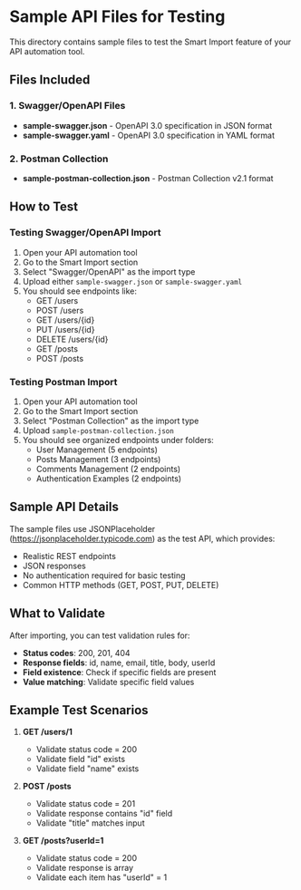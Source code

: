 
# Sample API Files for Testing

This directory contains sample files to test the Smart Import feature of your API automation tool.

## Files Included

### 1. Swagger/OpenAPI Files
- **sample-swagger.json** - OpenAPI 3.0 specification in JSON format
- **sample-swagger.yaml** - OpenAPI 3.0 specification in YAML format

### 2. Postman Collection
- **sample-postman-collection.json** - Postman Collection v2.1 format

## How to Test

### Testing Swagger/OpenAPI Import
1. Open your API automation tool
2. Go to the Smart Import section
3. Select "Swagger/OpenAPI" as the import type
4. Upload either `sample-swagger.json` or `sample-swagger.yaml`
5. You should see endpoints like:
   - GET /users
   - POST /users
   - GET /users/{id}
   - PUT /users/{id}
   - DELETE /users/{id}
   - GET /posts
   - POST /posts

### Testing Postman Import
1. Open your API automation tool
2. Go to the Smart Import section
3. Select "Postman Collection" as the import type
4. Upload `sample-postman-collection.json`
5. You should see organized endpoints under folders:
   - User Management (5 endpoints)
   - Posts Management (3 endpoints)
   - Comments Management (2 endpoints)
   - Authentication Examples (2 endpoints)

## Sample API Details

The sample files use JSONPlaceholder (https://jsonplaceholder.typicode.com) as the test API, which provides:
- Realistic REST endpoints
- JSON responses
- No authentication required for basic testing
- Common HTTP methods (GET, POST, PUT, DELETE)

## What to Validate

After importing, you can test validation rules for:
- **Status codes**: 200, 201, 404
- **Response fields**: id, name, email, title, body, userId
- **Field existence**: Check if specific fields are present
- **Value matching**: Validate specific field values

## Example Test Scenarios

1. **GET /users/1**
   - Validate status code = 200
   - Validate field "id" exists
   - Validate field "name" exists

2. **POST /posts**
   - Validate status code = 201
   - Validate response contains "id" field
   - Validate "title" matches input

3. **GET /posts?userId=1**
   - Validate status code = 200
   - Validate response is array
   - Validate each item has "userId" = 1
